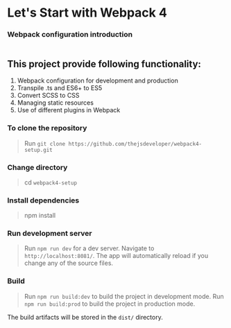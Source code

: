 # Let's Start with Webpack 4 
### Webpack configuration introduction

![]()

## This project provide following functionality: 
 1. Webpack configuration for development and production
 2. Transpile .ts and ES6+ to ES5
 3. Convert SCSS to CSS
 4. Managing static resources
 5. Use of different plugins in Webpack

### To clone the repository
> Run `git clone https://github.com/thejsdeveloper/webpack4-setup.git`

### Change directory
> cd `webpack4-setup`

### Install dependencies
> npm install 

### Run development server

> Run `npm run dev` for a dev server. Navigate to `http://localhost:8081/`. 
The app will automatically reload if you change any of the source files.

### Build

> Run `npm run build:dev` to build the project in development mode. 
> Run `npm run build:prod` to build the project in production mode. 

The build artifacts will be stored in the `dist/` directory.
